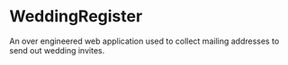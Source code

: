 # WeddingRegister
 An over engineered web application used to collect mailing addresses to send out wedding invites.
